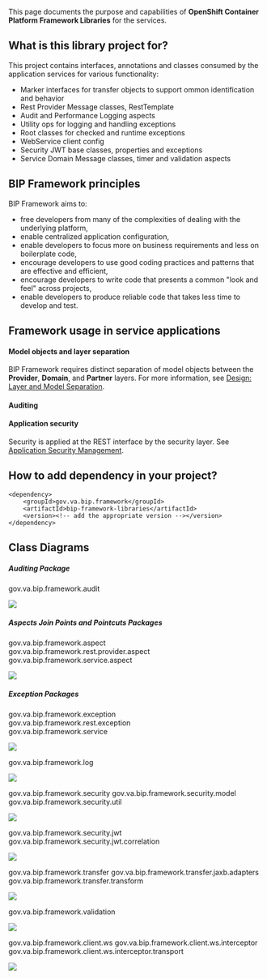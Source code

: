 This page documents the purpose and capabilities of **OpenShift Container Platform Framework Libraries** for the services.

## What is this library project for? ##

This project contains interfaces, annotations and classes consumed by the application services for various functionality:
* Marker interfaces for transfer objects to support ommon identification and behavior
* Rest Provider Message classes, RestTemplate
* Audit and Performance Logging aspects
* Utility ops for logging and handling exceptions
* Root classes for checked and runtime exceptions
* WebService client config
* Security JWT base classes, properties and exceptions
* Service Domain Message classes, timer and validation aspects

## BIP Framework principles
BIP Framework aims to:
* free developers from many of the complexities of dealing with the underlying platform,
* enable centralized application configuration,
* enable developers to focus more on business requirements and less on boilerplate code,
* encourage developers to use good coding practices and patterns that are effective and efficient,
* encourage developers to write code that presents a common "look and feel" across projects,
* enable developers to produce reliable code that takes less time to develop and test.

## Framework usage in service applications

#### Model objects and layer separation
BIP Framework requires distinct separation of model objects between the **Provider**, **Domain**, and **Partner** layers. For more information, see [Design: Layer and Model Separation](https://github.com/department-of-veterans-affairs/ocp-reference-spring-boot/tree/master/docs/design-layer-separation.md).

#### Auditing


#### Application security
Security is applied at the REST interface by the security layer. See [Application Security Management](https://github.com/department-of-veterans-affairs/ocp-reference-spring-boot/tree/master/docs/application-security-management.md).

#### 

## How to add dependency in your project?

    <dependency>
        <groupId>gov.va.bip.framework</groupId>
        <artifactId>bip-framework-libraries</artifactId>
        <version><!-- add the appropriate version --></version>
    </dependency>

## Class Diagrams

##### Auditing Package
gov.va.bip.framework.audit

<img src = "/images/cd-audit-package.jpg">

##### Aspects Join Points and Pointcuts Packages
   gov.va.bip.framework.aspect <br/>
   gov.va.bip.framework.rest.provider.aspect<br/>
   gov.va.bip.framework.service.aspect<br/>
   
<img src = "/images/cd-aspect-packages.jpg">

##### Exception Packages
   gov.va.bip.framework.exception <br/>
   gov.va.bip.framework.rest.exception<br/>
   gov.va.bip.framework.service<br/>
   
<img src = "/images/bip-framework-exception-class-diagram.jpg">

gov.va.bip.framework.log

<img src = "/images/bip-framework-log-class-diagram.jpg">

gov.va.bip.framework.security
gov.va.bip.framework.security.model
gov.va.bip.framework.security.util

<img src = "/images/bip-framework-security-class-diagram.jpg">

gov.va.bip.framework.security.jwt
gov.va.bip.framework.security.jwt.correlation

<img src = "/images/bip-framework-jwt-class-diagram.jpg">

gov.va.bip.framework.transfer
gov.va.bip.framework.transfer.jaxb.adapters
gov.va.bip.framework.transfer.transform

<img src = "/images/bip-framework-transfer-class-diagram.jpg">

gov.va.bip.framework.validation

<img src = "/images/bip-framework-validation-class-diagram.jpg">

gov.va.bip.framework.client.ws
gov.va.bip.framework.client.ws.interceptor
gov.va.bip.framework.client.ws.interceptor.transport

<img src = "/images/bip-framework-ws-class-diagram.jpg">




